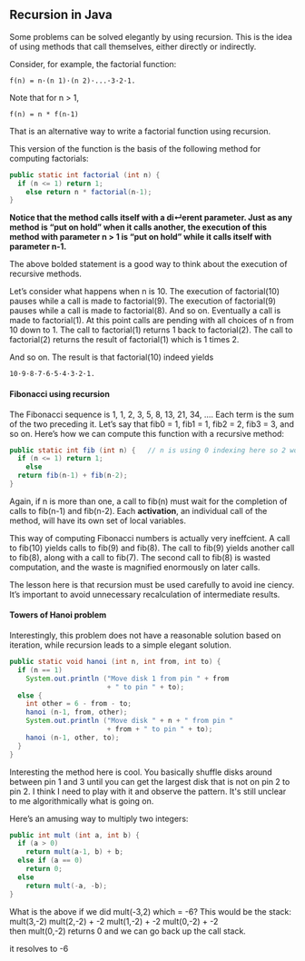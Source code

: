 ## Recursion in Java

Some problems can be solved elegantly by using recursion. This is the idea of using methods that call themselves, either directly or indirectly.

Consider, for example, the factorial function:

```
f(n) = n·(n 1)·(n 2)·...·3·2·1.
```

Note that for n > 1,

```
f(n) = n * f(n-1)
```

That is an alternative way to write a factorial function using recursion.


This version of the function is the basis of the following method for computing
factorials:
```java
public static int factorial (int n) {
  if (n <= 1) return 1;
    else return n * factorial(n-1);
}
```

**Notice that the method calls itself with a di↵erent parameter. Just as any method is “put on hold” when it calls another, the execution of this method with parameter n > 1 is “put on hold” while it calls itself with parameter n-1.**

The above bolded statement is a good way to think about the execution of recursive methods.

Let’s consider what happens when n is 10. The execution of factorial(10) pauses while a call is made to factorial(9). The execution of factorial(9) pauses while a call is made to factorial(8). And so on. Eventually a call is made to factorial(1). At this point calls are pending with all choices of n from 10 down to 1. The call to factorial(1) returns 1 back to factorial(2). The call to factorial(2) returns the result of factorial(1) which is 1 times 2.

And so on. The result is that factorial(10) indeed yields
```
10·9·8·7·6·5·4·3·2·1.
```

#### Fibonacci using recursion

The Fibonacci sequence is 1, 1, 2, 3, 5, 8, 13, 21, 34, .... Each term is the sum of the two preceding it. Let’s say that fib0 = 1, fib1 = 1, fib2 = 2, fib3 = 3, and so on. Here’s how we can compute this function with a recursive method:
```java
public static int fib (int n) {   // n is using 0 indexing here so 2 would actually be the third term of the sequence.
  if (n <= 1) return 1;
    else
  return fib(n-1) + fib(n-2);
}
```

Again, if n is more than one, a call to fib(n) must wait for the completion of calls to fib(n-1) and fib(n-2). Each __activation__, an individual call of the method, will have its own set of local variables.

This way of computing Fibonacci numbers is actually very ineffcient. A call to fib(10) yields calls to fib(9) and fib(8). The call to fib(9) yields another call to fib(8), along with a call to fib(7). The second call to fib(8) is wasted computation, and the waste is magnified enormously on later calls.

The lesson here is that recursion must be used carefully to avoid ine ciency. It’s important to avoid unnecessary recalculation of intermediate results.


#### Towers of Hanoi problem

Interestingly, this problem does not have a reasonable solution based on iteration, while recursion leads to a simple elegant solution.

```java
public static void hanoi (int n, int from, int to) {
  if (n == 1)
    System.out.println ("Move disk 1 from pin " + from
                        + " to pin " + to);
  else {
    int other = 6 - from - to;
    hanoi (n-1, from, other);
    System.out.println ("Move disk " + n + " from pin "
                        + from + " to pin " + to);
    hanoi (n-1, other, to);
  }
}
```

Interesting the method here is cool. You basically shuffle disks around between pin 1 and 3 until you can get the largest disk that is not on pin 2 to pin 2. I think I need to play with it and observe the pattern. It's still unclear to me algorithmically what is going on.


Here’s an amusing way to multiply two integers:
```java
public int mult (int a, int b) {
  if (a > 0)
    return mult(a-1, b) + b;
  else if (a == 0)
    return 0;
  else
    return mult(-a, -b);
}
```

What is the above if we did mult(-3,2)  which = -6?
This would be the stack:
mult(3,-2)
mult(2,-2) + -2
mult(1,-2) + -2
mult(0,-2) + -2  
then mult(0,-2) returns 0 and we can go back up the call stack.  

it resolves to -6
